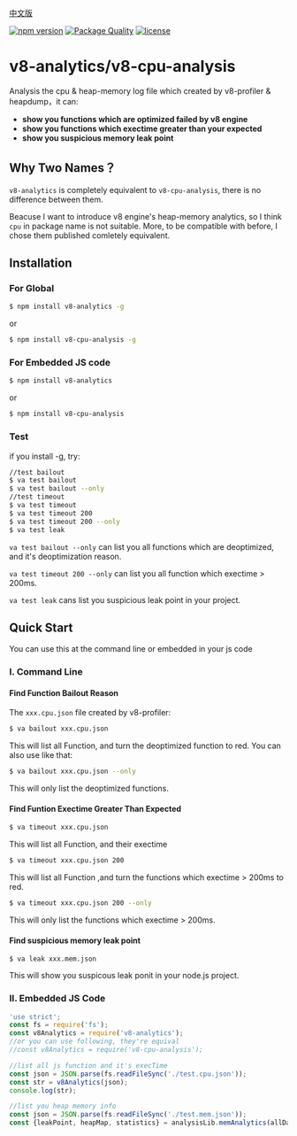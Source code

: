 [中文版](https://github.com/hyj1991/v8-cpu-analysis/blob/master/README_ZH.md)

[![npm version](https://badge.fury.io/js/v8-cpu-analysis.svg)](https://badge.fury.io/js/v8-cpu-analysis)
[![Package Quality](http://npm.packagequality.com/shield/v8-cpu-analysis.svg)](http://packagequality.com/#?package=v8-cpu-analysis)
[![license](https://img.shields.io/github/license/mashape/apistatus.svg)](https://github.com/hyj1991/v8-cpu-analysis/LICENSE)

# v8-analytics/v8-cpu-analysis

Analysis the cpu & heap-memory log file which created by v8-profiler & heapdump，it can:

* **show you functions which are optimized failed by v8 engine**
* **show you functions which exectime greater than your expected**
* **show you suspicious memory leak point**

## Why Two Names？

```v8-analytics``` is completely equivalent to ```v8-cpu-analysis```, there is no difference between them.

Beacuse I want to introduce v8 engine's heap-memory analytics, so I think ```cpu``` in package name is not suitable. More, to be compatible with before, I chose them published comletely equivalent.

## Installation

### For Global

```bash
$ npm install v8-analytics -g
```

or

```bash
$ npm install v8-cpu-analysis -g
```

### For Embedded JS code

```bash
$ npm install v8-analytics
```

or

```bash
$ npm install v8-cpu-analysis
```

### Test
if you install -g, try:

```bash
//test bailout
$ va test bailout
$ va test bailout --only
//test timeout
$ va test timeout
$ va test timeout 200
$ va test timeout 200 --only
$ va test leak
```
```va test bailout --only``` can list you all functions which are deoptimized, and it's deoptimization reason.

```va test timeout 200 --only``` can list you all function which exectime > 200ms.

```va test leak``` cans list you suspicious leak point in your project.

## Quick Start
You can use this at the command line or embedded in your js code

### I. Command Line

#### Find Function Bailout Reason

The ```xxx.cpu.json``` file created by v8-profiler:

```bash
$ va bailout xxx.cpu.json
```

This will list all Function, and turn the deoptimized function to red. You can also use like that:

```bash
$ va bailout xxx.cpu.json --only
```
This will only list the deoptimized functions.

#### Find Funtion Exectime Greater Than Expected

```bash
$ va timeout xxx.cpu.json
```

This will list all Function, and their exectime

```bash
$ va timeout xxx.cpu.json 200
```

This will list all Function ,and turn the functions which exectime > 200ms to red.

```bash
$ va timeout xxx.cpu.json 200 --only
```

This will only list the functions which exectime > 200ms.

#### Find suspicious memory leak point

```
$ va leak xxx.mem.json
```

This will show you suspicous leak ponit in your node.js project.

### II. Embedded JS Code

```js
'use strict';
const fs = require('fs');
const v8Analytics = require('v8-analytics');
//or you can use following, they're equival
//const v8Analytics = require('v8-cpu-analysis');

//list all js function and it's execTime
const json = JSON.parse(fs.readFileSync('./test.cpu.json'));
const str = v8Analytics(json);
console.log(str);

//list you heap memory info
const json = JSON.parse(fs.readFileSync('./test.mem.json'));
const {leakPoint, heapMap, statistics} = analysisLib.memAnalytics(allData)
```